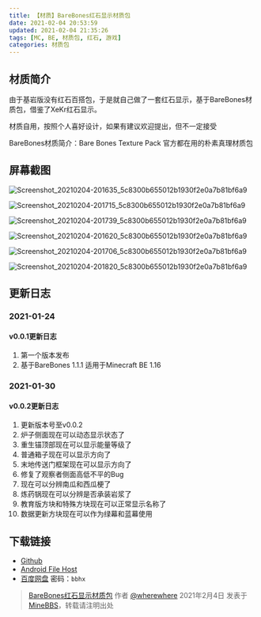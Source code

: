 ```yaml
---
title: 【材质】BareBones红石显示材质包
date: 2021-02-04 20:53:59
updated: 2021-02-04 21:35:26
tags: [MC, BE, 材质包, 红石, 游戏]
categories: 材质包
---
```

## 材质简介

<script src="https://cdn.jsdelivr.net/npm/hexo-tag-bilibili-card/components/bilibili-card/bilibili-card.js" data-pjax async></script>
<bilibili-card vid="BV19v411W7eo" type="video" title="【MCBE】预告-Bare Bones塑料材质红石辅助显示预览" author="where-where" cover="http://i2.hdslb.com/bfs/archive/367afe4dc94f54f71b0073dff5d8338d2bd36ac1.jpg" duration="01:24" views="1129" comments="6" favorites="5" coins="11" likes="27"></bilibili-card>

由于基岩版没有红石百搭包，于是就自己做了一套红石显示，基于BareBones材质包，借鉴了XeKr红石显示。

材质自用，按照个人喜好设计，如果有建议欢迎提出，但不一定接受

BareBones材质简介：Bare Bones Texture Pack 官方都在用的朴素真理材质包

## 屏幕截图

![Screenshot_20210204-201635_5c8300b655012b1930f2e0a7b81bf6a9](https://github.com/user-attachments/assets/40139ea2-d666-4b12-a1e8-c4a05fbee255)

![Screenshot_20210204-201715_5c8300b655012b1930f2e0a7b81bf6a9](https://github.com/user-attachments/assets/65f2abb0-add6-475e-bdef-6d2975d56d16)<!--more-->

![Screenshot_20210204-201739_5c8300b655012b1930f2e0a7b81bf6a9](https://github.com/user-attachments/assets/a998772e-c00a-43aa-ba97-b6f1c62e4fb1)

![Screenshot_20210204-201620_5c8300b655012b1930f2e0a7b81bf6a9](https://github.com/user-attachments/assets/ad7c4520-da97-4f49-b236-b02fa11b91b7)

![Screenshot_20210204-201706_5c8300b655012b1930f2e0a7b81bf6a9](https://github.com/user-attachments/assets/b921c6df-5582-4ccc-9063-2ffdab3227d3)

![Screenshot_20210204-201820_5c8300b655012b1930f2e0a7b81bf6a9](https://github.com/user-attachments/assets/a78e5875-806c-4ac8-ada7-80e9078f28cc)

## 更新日志

### 2021-01-24
#### v0.0.1更新日志

<bilibili-card vid="BV1Df4y1k7mz" type="video" title="【MCBE】BareBones红石显示v0.0.1发布了！" author="where-where" cover="http://i2.hdslb.com/bfs/archive/11ca3dcf44e46a423dcbc3e78baa55c006db5fab.jpg" duration="05:34" views="4006" danmakus="1" comments="25" favorites="46" coins="22" likes="88"></bilibili-card>

1. 第一个版本发布
2. 基于BareBones 1.1.1 适用于Minecraft BE 1.16

### 2021-01-30
#### v0.0.2更新日志

<bilibili-card vid="BV1ft4y1q7RF" type="video" title="【MCBE】BareBones红石显示v0.0.2发布了！" author="where-where" cover="http://i1.hdslb.com/bfs/archive/13ba453dbe449cae39dff8878afea0d0026912b1.jpg" duration="04:51" views="5293" danmakus="5" comments="29" favorites="59" coins="46" likes="109"></bilibili-card>

1. 更新版本号至v0.0.2
2. 炉子侧面现在可以动态显示状态了
3. 重生锚顶部现在可以显示能量等级了
1. 普通箱子现在可以显示方向了
1. 末地传送门框架现在可以显示方向了
1. 修复了观察者侧面高低不平的Bug
1. 现在可以分辨南瓜和西瓜梗了
1. 炼药锅现在可以分辨是否承装岩浆了
1. 教育版方块和特殊方块现在可以正常显示名称了
1. 数据更新方块现在可以作为绿幕和蓝幕使用

## 下载链接

- [Github](https://github.com/wherewhere/RedStone-Assistive/releases)
- [Android File Host](https://www.androidfilehost.com/?w=files&flid=322278)
- [百度网盘](https://pan.baidu.com/s/12dZHtQmn216qPxEILeZZ6Q?pwd=bbhx) 密码：`bbhx`

> [BareBones红石显示材质包](https://www.minebbs.com/resources/barebones.2116) 作者 [@wherewhere](https://www.minebbs.com/members/wherewhere.5555) 2021年2月4日 发表于 [MineBBS](https://www.minebbs.com "minebbs")，转载请注明出处
